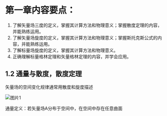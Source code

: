 # 第一章内容要点：

1. 了解矢量场三度的定义，掌握其计算方法和物理意义；掌握散度定理的内容，并能熟练运用。
2. 了解矢量场旋度的定义，掌握其计算方法和物理意义；掌握斯托克斯公式的内容，并能熟练运用。
3. 了解标量场旋度的定义，掌握其计算方法和物理意义。
4. 正确理解标量格林定理和矢量格林定理的内容，并学会应用。

## 1.2 通量与散度，散度定理

矢量场的空间变化规律通常用散度和旋度描述





![图片1](C:\Users\陈\Desktop\图片1.png)





通量定义：若矢量场A分布于空间中，在空间中存在任意曲面

